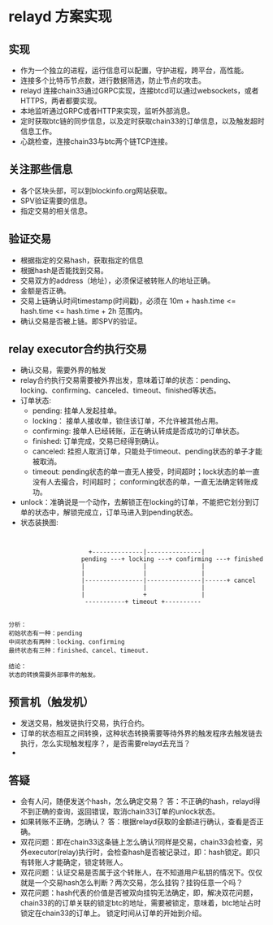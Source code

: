 # relayd 方案实现

## 实现

* 作为一个独立的进程，运行信息可以配置，守护进程，跨平台，高性能。
* 连接多个比特币节点数，进行数据筛选，防止节点的攻击。
* relayd 连接chain33通过GRPC实现，连接btcd可以通过websockets，或者HTTPS，两者都要实现。
* 本地监听通过GRPC或者HTTP来实现，监听外部消息。
* 定时获取btc链的同步信息，以及定时获取chain33的订单信息，以及触发超时信息工作。
* 心跳检查，连接chain33与btc两个链TCP连接。

## 关注那些信息

* 各个区块头部，可以到blockinfo.org网站获取。
* SPV验证需要的信息。
* 指定交易的相关信息。

## 验证交易

* 根据指定的交易hash，获取指定的信息
* 根据hash是否能找到交易。
* 交易双方的address（地址），必须保证被转账人的地址正确。
* 金额是否正确。
* 交易上链确认时间timestamp(时间戳)，必须在 10m + hash.time <= hash.time <= hash.time + 2h 范围内。
* 确认交易是否被上链。即SPV的验证。

## relay executor合约执行交易

* 确认交易，需要外界的触发
* relay合约执行交易需要被外界出发，意味着订单的状态：pending、locking、confirming、canceled、timeout、finished等状态。
* 订单状态:
    * pending: 挂单人发起挂单。
    * locking： 接单人接收单，锁住该订单，不允许被其他占用。
    * confirming: 接单人已经转账，正在确认转成是否成功的订单状态。
    * finished: 订单完成，交易已经得到确认。
    * canceled: 挂担人取消订单，只能处于timeout、pending状态的单子才能被取消。
    * timeout: pending状态的单一直无人接受，时间超时；lock状态的单一直没有人去撮合，时间超时； conforming状态的单，一直无法确定转账成功。
* unlock：准确说是一个动作，去解锁正在locking的订单，不能把它划分到订单的状态中，解锁完成立，订单马进入到pending状态。
* 状态装换图:
```


                      +--------------|---------------|
                    pending ---+ locking ---+ confirming ---+ finished
                    |                |               |
                    |                |               |
                    |----------------|---------------|------+ cancel
                    |                |               |
                    |                +               |
                     -----------+ timeout +----------


分析：
初始状态有一种：pending
中间状态有两种：locking、confirming
最终状态有三种：finished、cancel、timeout.

结论：
状态的转换需要外部事件的触发。
```

## 预言机（触发机）

* 发送交易，触发链执行交易，执行合约。
* 订单的状态相互之间转换，这种状态转换需要等待外界的触发程序去触发链去执行，怎么实现触发程序？，是否需要relayd去充当？
*

## 答疑

* 会有人问，随便发送个hash，怎么确定交易？ 答：不正确的hash，relayd得不到正确的查询，返回错误，取消chain33订单的unlock状态。
* 如果转账不正确，怎确认？ 答：根据relayd获取的金额进行确认，查看是否正确。
* 双花问题：即在chain33这条链上怎么确认?同样是交易，chain33会检查，另外executor(relay)执行时，会检查hash是否被记录过，即：hash锁定。即只有转账人才能确定，锁定转账人。
* 双花问题：认证交易是否属于这个转账人，在不知道用户私钥的情况下。仅仅就是一个交易hash怎么判断？两次交易，怎么挂钩？挂钩任意一个吗？
* 双花问题：hash代表的价值是否被双向挂钩无法确定，即，解决双花问题，chain33的的订单关联的锁定btc的地址，需要被锁定，意味着，btc地址占时锁定在chain33的订单上。
    锁定时间从订单的开始到介绍。